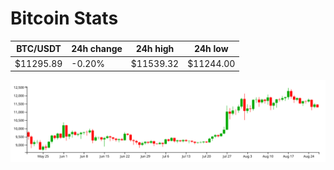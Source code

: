 # Bitcoin Stats

BTC/USDT|24h change|24h high|24h low|
|---|---|---|---|
|$11295.89|-0.20%|$11539.32|$11244.00|

<img src="./chart.svg">
